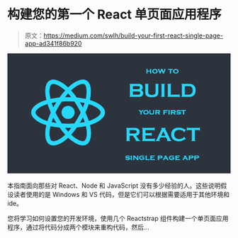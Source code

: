 # 构建您的第一个 React 单页面应用程序

> 原文：<https://medium.com/swlh/build-your-first-react-single-page-app-ad341f86b920>

![](img/c263331ff42e037d116d01888e6134c3.png)

本指南面向那些对 React、Node 和 JavaScript 没有多少经验的人。这些说明假设读者使用的是 Windows 和 VS 代码，但是它们可以根据需要适用于其他环境和 ide。

您将学习如何设置您的开发环境，使用几个 Reactstrap 组件构建一个单页面应用程序，通过将代码分成两个模块来重构代码，然后…